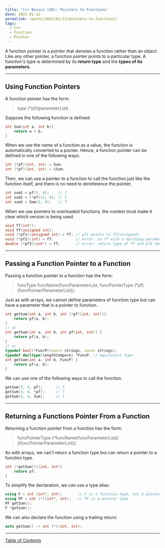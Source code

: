 ```yaml
---
title: 'C++ Basics [08]: Pointers to Functions'
date: 2022-01-12
permalink: /posts/2022/01/13/pointers-to-functions/
tags:
  - C++
  - Function
  - Pointer
---
```


A function pointer is a pointer that denotes a function rather than an object. Like any other pointer, a function pointer points to a particular type. A function's type is determined by its __return type__ and the __types of its parameters__.

---
## Using Function Pointers
A function pointer has the form:
> type (*pf)(parameterList)

Suppose the following function is defined:
```cpp
int Sum(int a, int b){
    return a + b;
}
```
When we use the name of a function as a value, the function is automatically converted to a pointer. Hence, a function pointer can be defined in one of the following ways:
```cpp
int (*pf)(int, int) = Sum;
int (*pf)(int, int) = &Sum;
```
Then, we can use a pointer to a function to call the function just like the function itself, and there is no need to dereference the pointer.
```cpp
int sum1 = pf(3, 4);    // 7
int sum2 = (*pf)(3, 4); // 7
int sum3 = Sum(3, 4);   // 7
```

When we use pointers to overloaded functions, the context must make it clear which version is being used.
```cpp
void ff(int*);
void ff(unsigned int);
void (*pf1)(unsigned int) = ff; // pf1 points to ff(unsigned)
void (*pf2)(int) = ff;          // error: no ff with a matching parameter list
double (*pf3)(int*) = ff;       // error: return type of ff and pf3 don't match
```

---
## Passing a Function Pointer to a Function
Passing a function pointer to a function has the form:
> funcType funcName(funcParameterList, funcPointerType (*pf)(funcPointerParameterList));

Just as with arrays, we cannot define parameters of function type but can have a parameter that is a pointer to function.
```cpp
int getSum(int a, int b, int (*pf)(int, int)){
    return pf(a, b);
}
// or 
int getSum(int a, int b, int pf(int, int)) {
    return pf(a, b);
}
// or 
typedef bool(*FuncP)(const string&, const string&);
typedef decltype(lengthCompare) *FuncP; // equivalent type
int getSum(int a, int b, FuncP) {
    return pf(a, b);
}
```
We can use one of the following ways to call the function.
```cpp
getSum(3, 4, pf);      // 7
getSum(3, 4, *pf);     // 7
getSum(3, 4, Sum);     // 7
```

---
## Returning a Functions Pointer From a Function
Returning a function pointer from a function has the form:
> funcPointerType (*funcName(funcParameterList))((funcPointerParameterList));

As with arrays, we can't return a function type but can return a pointer to a function type.
```cpp
int (*getSum())(int, int){
    return pf;
}
```
To simplify the declaration, we can use a type alias:
```cpp
using F = int (int*, int);       // F is a function type, not a pointer
using PF = int (*)(int*, int);   // PF is a pointer type
PF getSum();
F *getSum();
```
We can also declare the function using a trailing return:
```cpp
auto getSum() -> int (*)(int, int);
```

---
[Table of Contents](https://c-huang-tty.github.io/posts/2100/01/01/table-of-contents/)
